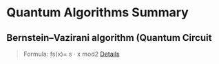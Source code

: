 # Quantum Algorithms Summary

## Bernstein–Vazirani algorithm (Quantum Circuit

> Formula: fs(x)= s ⋅ x mod2
> [Details](/algorithms/BernsteinVaziraniAlgorithm/README.md)



